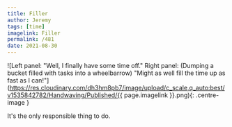 ```yaml
---
title: Filler
author: Jeremy
tags: [time]
imagelink: Filler
permalink: /481
date: 2021-08-30
---
```


![Left panel: "Well, I finally have some time off." Right panel: (Dumping a bucket filled with tasks into a wheelbarrow) "Might as well fill the time up as fast as I can!"](https://res.cloudinary.com/dh3hm8pb7/image/upload/c_scale,q_auto:best/v1535842782/Handwaving/Published/{{ page.imagelink }}.png){: .centre-image }

It's the only responsible thing to do.
